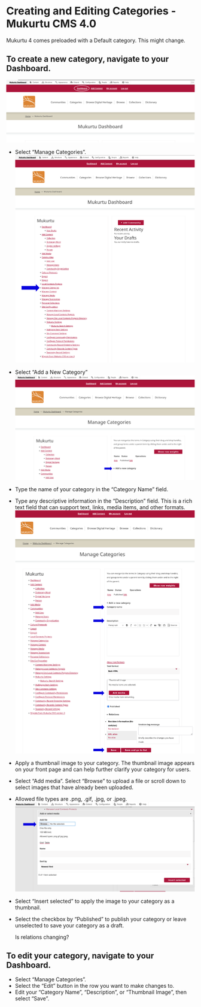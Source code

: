 # Creating and Editing Categories - Mukurtu CMS 4.0 

Mukurtu 4 comes preloaded with a Default category. This might change.

## To create a new category, navigate to your Dashboard.  
![alt text](../embeds/categories1.png)
- Select “Manage Categories”. 
![alt text](../embeds/categories2.png)
- Select “Add a New Category” 
 ![alt text](../embeds/categories3.png)
- Type the name of your category in the “Category Name” field.  
- Type any descriptive information in the “Description” field. This is a rich text field that can support text, links, media items, and other formats. 
![alt text](../embeds/categories4.png)
- Apply a thumbnail image to your category. The thumbnail image appears on your front page and can help further clarify your category for users. 
- Select “Add media”. Select “Browse” to upload a file or scroll down to select images that have already been uploaded.  
- Allowed file types are .png, .gif, .jpg, or .jpeg. 
![alt text](../embeds/categories5.png)
- Select “Insert selected” to apply the image to your category as a thumbnail. 
- Select the checkbox by “Published” to publish your category or leave unselected to save your category as a draft. 

    Is relations changing?

## To edit your category, navigate to your Dashboard.  

- Select “Manage Categories”. 
- Select the “Edit” button in the row you want to make changes to. 
- Edit your “Category Name”, “Description”, or “Thumbnail Image”, then select “Save”. 